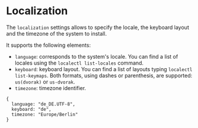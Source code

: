 # Localization

The `localization` settings allows to specify the locale, the keyboard layout and the timezone of
the system to install.

It supports the following elements:

- `language`: corresponds to the system's locale. You can find a list of locales using the
  `localectl list-locales` command.
- `keyboard`: keyboard layout. You can find a list of layouts typing `localectl list-keymaps`. Both
  formats, using dashes or parenthesis, are supported: `us(dvorak)` or `us-dvorak`.
- `timezone`: timezone identifier.

```jsonnet
{
  language: "de_DE.UTF-8",
  keyboard: "de",
  timezone: "Europe/Berlin"
}
```
